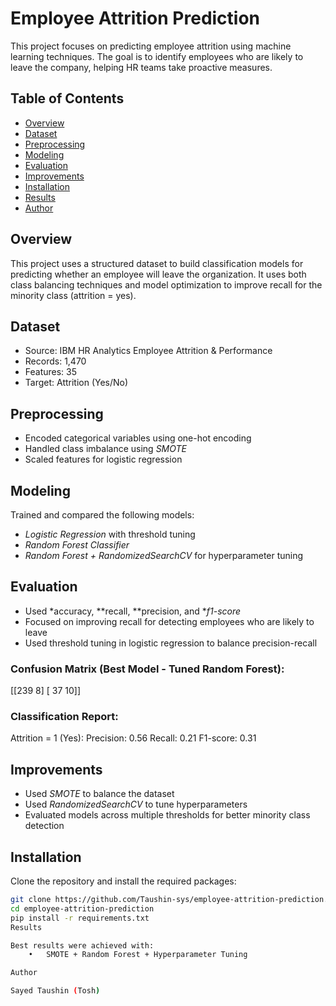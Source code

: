 # Employee Attrition Prediction

This project focuses on predicting employee attrition using machine learning techniques. The goal is to identify employees who are likely to leave the company, helping HR teams take proactive measures.

## Table of Contents
- [Overview](#overview)
- [Dataset](#dataset)
- [Preprocessing](#preprocessing)
- [Modeling](#modeling)
- [Evaluation](#evaluation)
- [Improvements](#improvements)
- [Installation](#installation)
- [Results](#results)
- [Author](#author)

## Overview
This project uses a structured dataset to build classification models for predicting whether an employee will leave the organization. It uses both class balancing techniques and model optimization to improve recall for the minority class (attrition = yes).

## Dataset
- Source: IBM HR Analytics Employee Attrition & Performance
- Records: 1,470
- Features: 35
- Target: Attrition (Yes/No)

## Preprocessing
- Encoded categorical variables using one-hot encoding
- Handled class imbalance using *SMOTE*
- Scaled features for logistic regression

## Modeling
Trained and compared the following models:
- *Logistic Regression* with threshold tuning
- *Random Forest Classifier*
- *Random Forest + RandomizedSearchCV* for hyperparameter tuning

## Evaluation
- Used *accuracy, **recall, **precision, and **f1-score*
- Focused on improving recall for detecting employees who are likely to leave
- Used threshold tuning in logistic regression to balance precision-recall

### Confusion Matrix (Best Model - Tuned Random Forest):
[[239   8]
[ 37  10]]
### Classification Report:
Attrition = 1 (Yes):
Precision: 0.56
Recall: 0.21
F1-score: 0.31
## Improvements
- Used *SMOTE* to balance the dataset
- Used *RandomizedSearchCV* to tune hyperparameters
- Evaluated models across multiple thresholds for better minority class detection

## Installation
Clone the repository and install the required packages:

```bash
git clone https://github.com/Taushin-sys/employee-attrition-prediction.git
cd employee-attrition-prediction
pip install -r requirements.txt
Results

Best results were achieved with:
	•	SMOTE + Random Forest + Hyperparameter Tuning

Author

Sayed Taushin (Tosh)